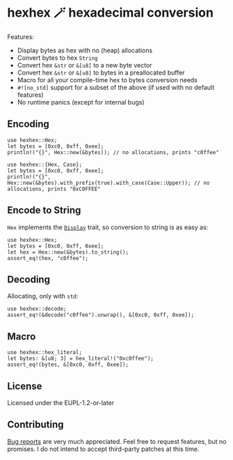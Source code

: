 # hexhex 🪄 hexadecimal conversion

Features:

- Display bytes as hex with no (heap) allocations
- Convert bytes to hex `String`
- Convert hex `&str` or `&[u8]` to a new byte vector
- Convert hex `&str` or `&[u8]` to bytes in a preallocated buffer
- Macro for all your compile-time hex to bytes conversion needs
- `#![no_std]` support for a subset of the above (if used with no default features)
- No runtime panics (except for internal bugs)

## Encoding

```
use hexhex::Hex;
let bytes = [0xc0, 0xff, 0xee];
println!("{}", Hex::new(&bytes)); // no allocations, prints "c0ffee"
```

```
use hexhex::{Hex, Case};
let bytes = [0xc0, 0xff, 0xee];
println!("{}", Hex::new(&bytes).with_prefix(true).with_case(Case::Upper)); // no allocations, prints "0xC0FFEE"
```

## Encode to String

`Hex` implements the [`Display`](https://doc.rust-lang.org/stable/core/fmt/trait.Display.html) trait, so conversion to string is as easy as:

```
use hexhex::Hex;
let bytes = [0xc0, 0xff, 0xee];
let hex = Hex::new(&bytes).to_string();
assert_eq!(hex, "c0ffee");
```

## Decoding

Allocating, only with `std`:

```
use hexhex::decode;
assert_eq!(&decode("c0ffee").unwrap(), &[0xc0, 0xff, 0xee]);
```

## Macro

```
use hexhex::hex_literal;
let bytes: &[u8; 3] = hex_literal!("0xc0ffee");
assert_eq!(bytes, &[0xc0, 0xff, 0xee]);
```

## License

Licensed under the EUPL-1.2-or-later

## Contributing

[Bug reports](https://github.com/hwjsnc/hexhex/issues) are very much appreciated.
Feel free to request features, but no promises.
I do not intend to accept third-party patches at this time.
